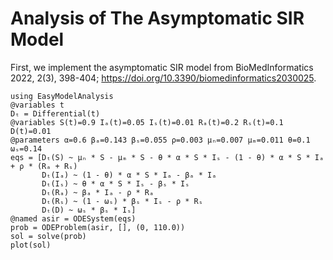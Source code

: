# Analysis of The Asymptomatic SIR Model

First, we implement the asymptomatic SIR model from BioMedInformatics 2022, 2(3),
398-404; https://doi.org/10.3390/biomedinformatics2030025.

```@example asir
using EasyModelAnalysis
@variables t
Dₜ = Differential(t)
@variables S(t)=0.9 Iₐ(t)=0.05 Iₛ(t)=0.01 Rₐ(t)=0.2 Rₛ(t)=0.1 D(t)=0.01
@parameters α=0.6 βₐ=0.143 βₛ=0.055 ρ=0.003 μₙ=0.007 μₘ=0.011 θ=0.1 ωₛ=0.14
eqs = [Dₜ(S) ~ μₙ * S - μₘ * S - θ * α * S * Iₛ - (1 - θ) * α * S * Iₐ + ρ * (Rₐ + Rₛ)
       Dₜ(Iₐ) ~ (1 - θ) * α * S * Iₐ - βₐ * Iₐ
       Dₜ(Iₛ) ~ θ * α * S * Iₛ - βₛ * Iₛ
       Dₜ(Rₐ) ~ βₐ * Iₐ - ρ * Rₐ
       Dₜ(Rₛ) ~ (1 - ωₛ) * βₛ * Iₛ - ρ * Rₛ
       Dₜ(D) ~ ωₛ * βₛ * Iₛ]
@named asir = ODESystem(eqs)
prob = ODEProblem(asir, [], (0, 110.0))
sol = solve(prob)
plot(sol)
```
